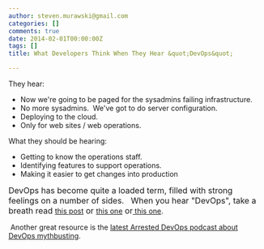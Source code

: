 ```yaml
---
author: steven.murawski@gmail.com
categories: []
comments: true
date: 2014-02-01T00:00:00Z
tags: []
title: What Developers Think When They Hear &quot;DevOps&quot;

---
```


They hear:


*   Now we're going to be paged for the sysadmins failing infrastructure.
*   No more sysadmins. &nbsp;We've got to do server configuration.
*   Deploying to the cloud.
*   Only for web sites / web operations.

What they should be hearing:


*   Getting to know the operations staff.
*   Identifying features to support operations.
*   Making it easier to get changes into production

<span style="font-size:16px">DevOps has become quite a loaded term, filled with strong feelings on a number of sides. &nbsp; When you hear "DevOps", take a breath read&nbsp;</span>[this post](http://stevenmurawski.com/powershell/2013/4/devops-is-going-to-make-my-head-explode)<span style="font-size:16px">&nbsp;or&nbsp;</span>[this one](http://www.getchef.com/blog/2010/07/16/what-devops-means-to-me/)<span style="font-size:16px">&nbsp;or</span>[&nbsp;this one](http://tech.mangot.com/blog/2013/05/29/-im-not-a-devops-dot-dot-dot-are-you-an-agile/).


&nbsp;Another great resource is the [latest Arrested DevOps podcast about DevOps mythbusting](http://www.arresteddevops.com/2014/02/10/devops-mythbusters/).

